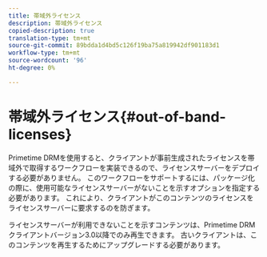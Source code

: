 ```yaml
---
title: 帯域外ライセンス
description: 帯域外ライセンス
copied-description: true
translation-type: tm+mt
source-git-commit: 89bdda1d4bd5c126f19ba75a819942df901183d1
workflow-type: tm+mt
source-wordcount: '96'
ht-degree: 0%

---
```



# 帯域外ライセンス{#out-of-band-licenses}

Primetime DRMを使用すると、クライアントが事前生成されたライセンスを帯域外で取得するワークフローを実装できるので、ライセンスサーバーをデプロイする必要がありません。 このワークフローをサポートするには、パッケージ化の際に、使用可能なライセンスサーバーがないことを示すオプションを指定する必要があります。 これにより、クライアントがこのコンテンツのライセンスをライセンスサーバーに要求するのを防ぎます。

ライセンスサーバーが利用できないことを示すコンテンツは、Primetime DRMクライアントバージョン3.0以降でのみ再生できます。 古いクライアントは、このコンテンツを再生するためにアップグレードする必要があります。
